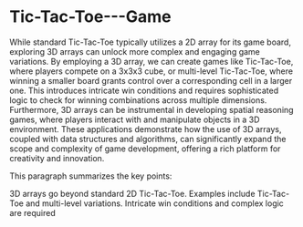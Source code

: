 # Tic-Tac-Toe---Game


While standard Tic-Tac-Toe typically utilizes a 2D array for its game board, exploring 3D arrays can unlock more complex and engaging game variations. By employing a 3D array, we can create games like Tic-Tac-Toe, where players compete on a 3x3x3 cube, or multi-level Tic-Tac-Toe, where winning a smaller board grants control over a corresponding cell in a larger one. This introduces intricate win conditions and requires sophisticated logic to check for winning combinations across multiple dimensions. Furthermore, 3D arrays can be instrumental in developing spatial reasoning games, where players interact with and manipulate objects in a 3D environment. These applications demonstrate how the use of 3D arrays, coupled with  data structures and algorithms, can significantly expand the scope and complexity of game development, offering a rich platform for creativity and innovation.

This paragraph summarizes the key points:

3D arrays go beyond standard 2D Tic-Tac-Toe.
Examples include  Tic-Tac-Toe and multi-level variations.
Intricate win conditions and complex logic are required
